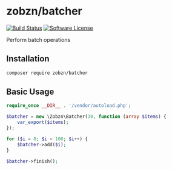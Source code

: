 # zobzn/batcher

[![Build Status](https://img.shields.io/travis/zobzn/batcher/master.svg?style=flat-square)](https://travis-ci.org/zobzn/batcher)
[![Software License](https://img.shields.io/badge/license-MIT-brightgreen.svg?style=flat-square)](LICENSE)

Perform batch operations

## Installation

```bash
composer require zobzn/batcher
```

## Basic Usage

```php
require_once __DIR__ . '/vendor/autoload.php';

$batcher = new \Zobzn\Batcher(30, function (array $items) {
    var_export($items);
});

for ($i = 0; $i < 100; $i++) {
    $batcher->add($i);
}

$batcher->finish();
```

